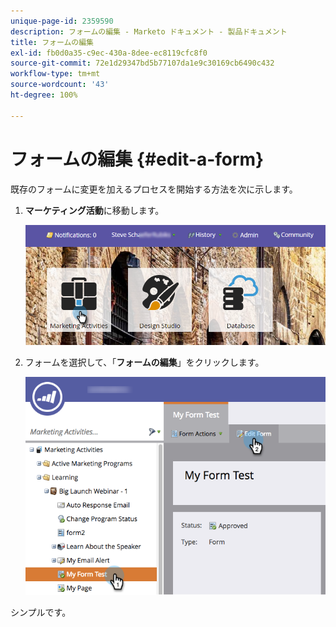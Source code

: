 ```yaml
---
unique-page-id: 2359590
description: フォームの編集 - Marketo ドキュメント - 製品ドキュメント
title: フォームの編集
exl-id: fb0d0a35-c9ec-430a-8dee-ec8119cfc8f0
source-git-commit: 72e1d29347bd5b77107da1e9c30169cb6490c432
workflow-type: tm+mt
source-wordcount: '43'
ht-degree: 100%

---
```


# フォームの編集 {#edit-a-form}

既存のフォームに変更を加えるプロセスを開始する方法を次に示します。

1. **マーケティング活動**&#x200B;に移動します。

   ![](assets/login-marketing-activities.png)

1. フォームを選択して、「**フォームの編集**」をクリックします。

   ![](assets/editform.png)

シンプルです。
